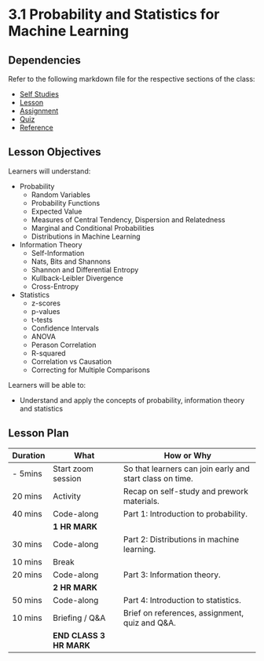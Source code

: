 # 3.1 Probability and Statistics for Machine Learning

## Dependencies

Refer to the following markdown file for the respective sections of the class:

- [Self Studies](./studies.md)
- [Lesson](./lesson.md)
- [Assignment](./assignment.md)
- [Quiz](./quiz.md)
- [Reference](./reference.md)

## Lesson Objectives

Learners will understand:

- Probability
  - Random Variables
  - Probability Functions
  - Expected Value
  - Measures of Central Tendency, Dispersion and Relatedness
  - Marginal and Conditional Probabilities
  - Distributions in Machine Learning
- Information Theory
  - Self-Information
  - Nats, Bits and Shannons
  - Shannon and Differential Entropy
  - Kullback-Leibler Divergence
  - Cross-Entropy
- Statistics
  - z-scores
  - p-values
  - t-tests
  - Confidence Intervals
  - ANOVA
  - Perason Correlation
  - R-squared
  - Correlation vs Causation
  - Correcting for Multiple Comparisons

Learners will be able to:

- Understand and apply the concepts of probability, information theory and statistics

## Lesson Plan

| Duration | What                    | How or Why                                               |
| -------- | ----------------------- | -------------------------------------------------------- |
| - 5mins  | Start zoom session      | So that learners can join early and start class on time. |
| 20 mins  | Activity                | Recap on self-study and prework materials.               |
| 40 mins  | Code-along              | Part 1: Introduction to probability.                     |
|          | **1 HR MARK**           |
| 30 mins  | Code-along              | Part 2: Distributions in machine learning.               |
| 10 mins  | Break                   |                                                          |
| 20 mins  | Code-along              | Part 3: Information theory.                              |
|          | **2 HR MARK**           |
| 50 mins  | Code-along              | Part 4: Introduction to statistics.                      |
| 10 mins  | Briefing / Q&A          | Brief on references, assignment, quiz and Q&A.           |
|          | **END CLASS 3 HR MARK** |
